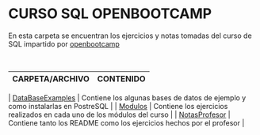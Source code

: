 # CURSO SQL OPENBOOTCAMP 

En esta carpeta se encuentran los ejercicios y notas tomadas del curso de SQL impartido por [openbootcamp](https://open-bootcamp.com/)

<br>

| CARPETA/ARCHIVO | CONTENIDO |
| ------ | ------ |

| [DataBaseExamples](DataBaseExamples/) | Contiene los algunas bases de datos de ejemplo y como instalarlas en PostreSQL |
| [Modulos](Modulos/) | Contiene los ejercicios realizados en cada uno de los módulos del curso |
| [NotasProfesor](NotasProfesor/) | Contiene tanto los README como los ejercicios hechos por el profesor |

